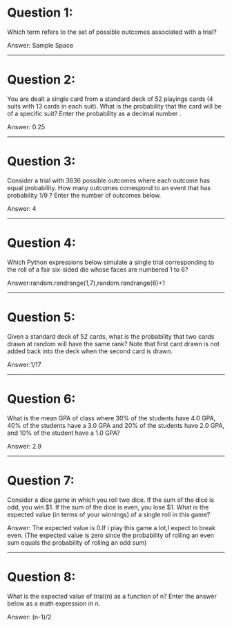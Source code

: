 # Question 1:
  Which term refers to the set of possible outcomes associated with a trial?
  
  Answer: Sample Space
  
----
# Question 2:
  You are dealt a single card from a standard deck of 52 playings cards (4 suits with 13 cards in each suit). What is the probability that the card will be of a specific suit? Enter the probability as a decimal number .
  
  Answer: 0.25
  
----
# Question 3:
  Consider a trial with 3636 possible outcomes where each outcome has equal probability. How many outcomes correspond to an event that has probability 1/9 ? Enter the number of outcomes below.
  
  Answer: 4
  
----
# Question 4:
  Which Python expressions below simulate a single trial corresponding to the roll of a fair six-sided die whose faces are numbered 1 to 6?
  
  Answer:random.randrange(1,7),random.randrange(6)+1

----
# Question 5:
  Given a standard deck of 52 cards, what is the probability that two cards drawn at random will have the same rank? Note that first card drawn is not added back into the deck when the second card is drawn.
  
  Answer:1/17
  
----
# Question 6:
  What is the mean GPA of class where 30% of the students have 4.0 GPA, 40% of the students have a 3.0 GPA and 20% of the students have 2.0 GPA, and 10% of the student have a 1.0 GPA?
  
  Answer: 2.9
  
----
# Question 7:
  Consider a dice game in which you roll two dice. If the sum of the dice is odd, you win $1. If the sum of the dice is even, you lose $1. What is the expected value (in terms of your winnings) of a single roll in this game?
  
  Answer: The expected value is 0.If i play this game a lot,I expect to break even.
  (The expected value is zero since the probability of rolling an even sum equals the probability of rolling an odd sum)
  
----
# Question 8:
  What is the expected value of trial(n) as a function of n? Enter the answer below as a math expression in n.
  
  Answer: (n-1)/2
